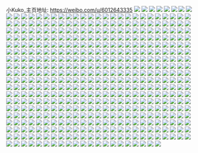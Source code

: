 小Kuko_主页地址: https://weibo.com/u/6012643335 
![](https://wx4.sinaimg.cn/mw2000/006yUrcjly1h9jnh8op06j30wi1yckc8.jpg) 
![](https://wx4.sinaimg.cn/mw2000/006yUrcjly1h9jdbwaokkj33402c0nph.jpg) 
![](https://wx4.sinaimg.cn/mw2000/006yUrcjly1h9jdc3zb4aj31r12byu0x.jpg) 
![](https://wx4.sinaimg.cn/mw2000/006yUrcjly1h9jdc31lhfj31s82dskjl.jpg) 
![](https://wx4.sinaimg.cn/mw2000/006yUrcjly1h9isc1culhj32c0340qv5.jpg) 
![](https://wx4.sinaimg.cn/mw2000/006yUrcjly1h9isc3d6i9j322o340npe.jpg) 
![](https://wx4.sinaimg.cn/mw2000/006yUrcjly1h9isc4q2vsj322o340u0y.jpg) 
![](https://wx4.sinaimg.cn/mw2000/006yUrcjly1h9in2zp0lcj33402c0e82.jpg) 
![](https://wx4.sinaimg.cn/mw2000/006yUrcjly1h9in2xlx4oj32c03407wm.jpg) 
![](https://wx4.sinaimg.cn/mw2000/006yUrcjly1h9in35rfb0j31r12c1kjn.jpg) 
![](https://wx4.sinaimg.cn/mw2000/006yUrcjly1h9in2ryqa4j31sc2ds1ky.jpg) 
![](https://wx4.sinaimg.cn/mw2000/006yUrcjly1h974c7dg8cj32c0340e81.jpg) 
![](https://wx4.sinaimg.cn/mw2000/006yUrcjly1h974c5nmaij30ud1tqn3s.jpg) 
![](https://wx4.sinaimg.cn/mw2000/006yUrcjly1h93jbs7yf6j32c0340x6p.jpg) 
![](https://wx4.sinaimg.cn/mw2000/006yUrcjly1h90a9i67m9j30wi1ycqlx.jpg) 
![](https://wx4.sinaimg.cn/mw2000/006yUrcjly1h90a9gsaqoj30wi1ycqkc.jpg) 
![](https://wx4.sinaimg.cn/mw2000/006yUrcjly1h90a9jf8tgj30wi1ycduv.jpg) 
![](https://wx4.sinaimg.cn/mw2000/006yUrcjly1h90a9kam5vj30wi1ycnb9.jpg) 
![](https://wx4.sinaimg.cn/mw2000/006yUrcjly1h8ysntqvhfj30wi1ycqv5.jpg) 
![](https://wx4.sinaimg.cn/mw2000/006yUrcjly1h8w906jxi4j30e10hugnn.jpg) 
![](https://wx4.sinaimg.cn/mw2000/006yUrcjly1h8l1ff1mhhj32c0340kjn.jpg) 
![](https://wx4.sinaimg.cn/mw2000/006yUrcjly1h8l1fa2yi2j32c0340u10.jpg) 
![](https://wx4.sinaimg.cn/mw2000/006yUrcjly1h8l1fczn12j322v2rtb2c.jpg) 
![](https://wx4.sinaimg.cn/mw2000/006yUrcjly1h8k4cx0apsj30u01mmh1r.jpg) 
![](https://wx4.sinaimg.cn/mw2000/006yUrcjly1h8k4cy8pi4j30u01m7k6v.jpg) 
![](https://wx4.sinaimg.cn/mw2000/006yUrcjly1h8k4cub2q5j30u01mjncu.jpg) 
![](https://wx4.sinaimg.cn/mw2000/006yUrcjly1h8fz1fxk3pj31sc2dse81.jpg) 
![](https://wx4.sinaimg.cn/mw2000/006yUrcjly1h8fz1ovnc6j31sc2dsu0x.jpg) 
![](https://wx4.sinaimg.cn/mw2000/006yUrcjly1h8fd77ir1yj31j02psb1x.jpg) 
![](https://wx4.sinaimg.cn/mw2000/006yUrcjly1h8fd7c0k8pj31j02ps1kx.jpg) 
![](https://wx4.sinaimg.cn/mw2000/006yUrcjly1h8d7qyabbsj30wi1yc1kx.jpg) 
![](https://wx4.sinaimg.cn/mw2000/006yUrcjly1h8d7qz9kzjj30wi1ycqtq.jpg) 
![](https://wx4.sinaimg.cn/mw2000/006yUrcjly1h8d7qx553zj30wi1yc1kx.jpg) 
![](https://wx4.sinaimg.cn/mw2000/006yUrcjly1h8d7r099auj30wi1yc4ie.jpg) 
![](https://wx4.sinaimg.cn/mw2000/006yUrcjly1h82tstm7jij32c03407wh.jpg) 
![](https://wx4.sinaimg.cn/mw2000/006yUrcjly1h82tsm5mz3j32c0340b29.jpg) 
![](https://wx4.sinaimg.cn/mw2000/006yUrcjly1h82tskledij32c03407wh.jpg) 
![](https://wx4.sinaimg.cn/mw2000/006yUrcjly1h82tsncsn5j32c0340b29.jpg) 
![](https://wx4.sinaimg.cn/mw2000/006yUrcjly1h82tsofkryj32c0340b29.jpg) 
![](https://wx4.sinaimg.cn/mw2000/006yUrcjly1h82tspj9bwj32c03407wh.jpg) 
![](https://wx4.sinaimg.cn/mw2000/006yUrcjly1h82tsr8hblj32c0340e81.jpg) 
![](https://wx4.sinaimg.cn/mw2000/006yUrcjly1h82tssovx1j32c0340b29.jpg) 
![](https://wx4.sinaimg.cn/mw2000/006yUrcjly1h82tsietzij32c0340b29.jpg) 
![](https://wx4.sinaimg.cn/mw2000/006yUrcjly1h7vknqhwoyj30u01sxal0.jpg) 
![](https://wx4.sinaimg.cn/mw2000/006yUrcjly1h7vknv0fxcj30u01sx7dl.jpg) 
![](https://wx4.sinaimg.cn/mw2000/006yUrcjly1h7vko1gbm9j30u00fkjuf.jpg) 
![](https://wx4.sinaimg.cn/mw2000/006yUrcjly1h7vko0yae9j30u00cdjth.jpg) 
![](https://wx4.sinaimg.cn/mw2000/006yUrcjly1h7up6vqd3sj30wi1ycnm3.jpg) 
![](https://wx4.sinaimg.cn/mw2000/006yUrcjly1h7ti6jtdoej30u01sxtgp.jpg) 
![](https://wx4.sinaimg.cn/mw2000/006yUrcjly1h7tg487gm8j31yc0wihdt.jpg) 
![](https://wx4.sinaimg.cn/mw2000/006yUrcjly1h7tg4b8mukj31yc0wikjl.jpg) 
![](https://wx4.sinaimg.cn/mw2000/006yUrcjly1h7tg4jmcibj32c03401ky.jpg) 
![](https://wx4.sinaimg.cn/mw2000/006yUrcjly1h7tg4gwrwwj31yc0wihdt.jpg) 
![](https://wx4.sinaimg.cn/mw2000/006yUrcjly1h7t5dzkx9jj30u0140n63.jpg) 
![](https://wx4.sinaimg.cn/mw2000/006yUrcjly1h7t5dyd9ioj33402c01ky.jpg) 
![](https://wx4.sinaimg.cn/mw2000/006yUrcjly1h7t5e98pn8j30u01407eo.jpg) 
![](https://wx4.sinaimg.cn/mw2000/006yUrcjly1h7t5elpg7rj30u0140gvd.jpg) 
![](https://wx4.sinaimg.cn/mw2000/006yUrcjly1h7t5eej7aoj30u0140ajm.jpg) 
![](https://wx4.sinaimg.cn/mw2000/006yUrcjly1h7t5e4nw4wj322m2rihdt.jpg) 
![](https://wx4.sinaimg.cn/mw2000/006yUrcjly1h7or1idhhej31r92ccqv5.jpg) 
![](https://wx4.sinaimg.cn/mw2000/006yUrcjly1h7or1whd01j31rc2chqv5.jpg) 
![](https://wx4.sinaimg.cn/mw2000/006yUrcjly1h7or1xygisj31rs2d1e82.jpg) 
![](https://wx4.sinaimg.cn/mw2000/006yUrcjly1h7or1tmfuej32c03404qq.jpg) 
![](https://wx4.sinaimg.cn/mw2000/006yUrcjly1h7or1rperoj32c0340u0x.jpg) 
![](https://wx4.sinaimg.cn/mw2000/006yUrcjly1h7or1vd36dj31sc2dskjm.jpg) 
![](https://wx4.sinaimg.cn/mw2000/006yUrcjly1h7or1q6ynaj31rv2d5b2a.jpg) 
![](https://wx4.sinaimg.cn/mw2000/006yUrcjly1h7or1m7a8fj32dc35skjn.jpg) 
![](https://wx4.sinaimg.cn/mw2000/006yUrcjly1h7or1ow44oj32dc35s1l0.jpg) 
![](https://wx4.sinaimg.cn/mw2000/006yUrcjly1h7kaisohy1j31i42061cn.jpg) 
![](https://wx4.sinaimg.cn/mw2000/006yUrcjly1h7kaititrtj32801o0e81.jpg) 
![](https://wx4.sinaimg.cn/mw2000/006yUrcjly1h7iyt9sqpej30ty140wpm.jpg) 
![](https://wx4.sinaimg.cn/mw2000/006yUrcjly1h7iyt8qv3jj30tz140dnp.jpg) 
![](https://wx4.sinaimg.cn/mw2000/006yUrcjly1h7iysea0vhj31j02pse81.jpg) 
![](https://wx4.sinaimg.cn/mw2000/006yUrcjly1h7iys55kw3j31kw1kwhdt.jpg) 
![](https://wx4.sinaimg.cn/mw2000/006yUrcjly1h7iyrxr1atj32dc1kwe82.jpg) 
![](https://wx4.sinaimg.cn/mw2000/006yUrcjly1h7iys1nzurj32dc1kxb2a.jpg) 
![](https://wx4.sinaimg.cn/mw2000/006yUrcjly1h7iys2u35wj31ml1327wh.jpg) 
![](https://wx4.sinaimg.cn/mw2000/006yUrcjly1h7iyrruie2j32dc1kwb2a.jpg) 
![](https://wx4.sinaimg.cn/mw2000/006yUrcjly1h7ignm033rj30vg15uq8y.jpg) 
![](https://wx4.sinaimg.cn/mw2000/006yUrcjly1h7ignmh406j30w211jwl8.jpg) 
![](https://wx4.sinaimg.cn/mw2000/006yUrcjly1h7gt9cxmxpj31yc0wityb.jpg) 
![](https://wx4.sinaimg.cn/mw2000/006yUrcjly1h7gt9ff32aj31yc0wi1k7.jpg) 
![](https://wx4.sinaimg.cn/mw2000/006yUrcjly1h7fg1hc7cgj30u00a1q5d.jpg) 
![](https://wx4.sinaimg.cn/mw2000/006yUrcjly1h7c28mo6ksj30zk1bedjh.jpg) 
![](https://wx4.sinaimg.cn/mw2000/006yUrcjly1h79psc3hahj32c033z49k.jpg) 
![](https://wx4.sinaimg.cn/mw2000/006yUrcjly1h79psj5y26j32c033zti5.jpg) 
![](https://wx4.sinaimg.cn/mw2000/006yUrcjly1h79psqb5mnj32c033zjzw.jpg) 
![](https://wx4.sinaimg.cn/mw2000/006yUrcjly1h7716ny98tj30ty1400uz.jpg) 
![](https://wx4.sinaimg.cn/mw2000/006yUrcjly1h7674lcvagj32c12x21l0.jpg) 
![](https://wx4.sinaimg.cn/mw2000/006yUrcjly1h767454fv1j32c12x0x6r.jpg) 
![](https://wx4.sinaimg.cn/mw2000/006yUrcjly1h7673ze1jvj32bo2wlwyu.jpg) 
![](https://wx4.sinaimg.cn/mw2000/006yUrcjly1h7674daeerj32b62wrkjn.jpg) 
![](https://wx4.sinaimg.cn/mw2000/006yUrcjly1h767421ypij32c12x0u0z.jpg) 
![](https://wx4.sinaimg.cn/mw2000/006yUrcjly1h7674aru54j32ba2w4hdv.jpg) 
![](https://wx4.sinaimg.cn/mw2000/006yUrcjly1h767483v9xj32c12x14qs.jpg) 
![](https://wx4.sinaimg.cn/mw2000/006yUrcjly1h7674fzeb9j32c12x24qs.jpg) 
![](https://wx4.sinaimg.cn/mw2000/006yUrcjly1h7674igei2j32bb2w51a7.jpg) 
![](https://wx4.sinaimg.cn/mw2000/006yUrcjly1h75wkozf2lj31kw2dbdso.jpg) 
![](https://wx4.sinaimg.cn/mw2000/006yUrcjly1h75wkz02vwj31kw2db14q.jpg) 
![](https://wx4.sinaimg.cn/mw2000/006yUrcjly1h75wl4moidj31kw2dbn9l.jpg) 
![](https://wx4.sinaimg.cn/mw2000/006yUrcjly1h75wkiq9fpj31kw2dbk3w.jpg) 
![](https://wx4.sinaimg.cn/mw2000/006yUrcjly1h75wla3ergj31kw2db7g5.jpg) 
![](https://wx4.sinaimg.cn/mw2000/006yUrcjly1h75wlj7v65j31kv2dcwpu.jpg) 
![](https://wx4.sinaimg.cn/mw2000/006yUrcjly1h7519o1xm6j30wi1ychdt.jpg) 
![](https://wx4.sinaimg.cn/mw2000/006yUrcjly1h74yuyznczj3200300agv.jpg) 
![](https://wx4.sinaimg.cn/mw2000/006yUrcjly1h74yv0tlamj31x32vnqv6.jpg) 
![](https://wx4.sinaimg.cn/mw2000/006yUrcjly1h72x09xfhoj31kx2ddke1.jpg) 
![](https://wx4.sinaimg.cn/mw2000/006yUrcjly1h72x0bxfx4j31fv25tu0x.jpg) 
![](https://wx4.sinaimg.cn/mw2000/006yUrcjly1h72x0dbh72j30qn13z10n.jpg) 
![](https://wx4.sinaimg.cn/mw2000/006yUrcjly1h72wz41jdfj30wh0s6agw.jpg) 
![](https://wx4.sinaimg.cn/mw2000/006yUrcjly1h6vybgzr3vj30wi1yc7wh.jpg) 
![](https://wx4.sinaimg.cn/mw2000/006yUrcjly1h6uolrfiv6j31sc1sc4qq.jpg) 
![](https://wx4.sinaimg.cn/mw2000/006yUrcjly1h6uoldha7mj31sc1sc1ky.jpg) 
![](https://wx4.sinaimg.cn/mw2000/006yUrcjly1h6uol7k2ebj31sc1sch2w.jpg) 
![](https://wx4.sinaimg.cn/mw2000/006yUrcjly1h6thnix6gbj32c0340tdq.jpg) 
![](https://wx4.sinaimg.cn/mw2000/006yUrcjly1h6thnd1azej32c034079g.jpg) 
![](https://wx4.sinaimg.cn/mw2000/006yUrcjly1h6rtbc19lkj30wi1yckjl.jpg) 
![](https://wx4.sinaimg.cn/mw2000/006yUrcjly1h6r8wzl057j32c0340e83.jpg) 
![](https://wx4.sinaimg.cn/mw2000/006yUrcjly1h6qt092tmyj30wi1ycu0x.jpg) 
![](https://wx4.sinaimg.cn/mw2000/006yUrcjly1h6qt06z6sfj31yc0wie81.jpg) 
![](https://wx4.sinaimg.cn/mw2000/006yUrcjly1h6q4x64orgj32c03404kz.jpg) 
![](https://wx4.sinaimg.cn/mw2000/006yUrcjly1h6q4x7glmhj32c0340npe.jpg) 
![](https://wx4.sinaimg.cn/mw2000/006yUrcjly1h6p1s6p3ibj31sc2dskjm.jpg) 
![](https://wx4.sinaimg.cn/mw2000/006yUrcjly1h6p1rqj7rqj32c0340e83.jpg) 
![](https://wx4.sinaimg.cn/mw2000/006yUrcjly1h6p1rrxrqaj33402c0qjz.jpg) 
![](https://wx4.sinaimg.cn/mw2000/006yUrcjly1h6p1rnvdczj32c03404am.jpg) 
![](https://wx4.sinaimg.cn/mw2000/006yUrcjly1h6p1rtxhosj30u01400w7.jpg) 
![](https://wx4.sinaimg.cn/mw2000/006yUrcjly1h6p1run3olj30u0140duv.jpg) 
![](https://wx4.sinaimg.cn/mw2000/006yUrcjly1h6p1rv0ry8j30k00zkdji.jpg) 
![](https://wx4.sinaimg.cn/mw2000/006yUrcjly1h6p1rwp6vbj32c0340gxk.jpg) 
![](https://wx4.sinaimg.cn/mw2000/006yUrcjly1h6p1ry6qfvj32c03407kk.jpg) 
![](https://wx4.sinaimg.cn/mw2000/006yUrcjly1h6p1rzrtpgj32c0340qv6.jpg) 
![](https://wx4.sinaimg.cn/mw2000/006yUrcjly1h6p1s12rg5j32c0340h2g.jpg) 
![](https://wx4.sinaimg.cn/mw2000/006yUrcjly1h6p1s2nx3ej33402c01kx.jpg) 
![](https://wx4.sinaimg.cn/mw2000/006yUrcjly1h6p1s57q53j32c0340kjm.jpg) 
![](https://wx4.sinaimg.cn/mw2000/006yUrcjly1h6p1s3uhjbj32c0340qv5.jpg) 
![](https://wx4.sinaimg.cn/mw2000/006yUrcjly1h6ok80i1epj31yc0wi7wh.jpg) 
![](https://wx4.sinaimg.cn/mw2000/006yUrcjly1h6ok82h1xzj31yc0wi7wh.jpg) 
![](https://wx4.sinaimg.cn/mw2000/006yUrcjly1h6ok84bykej31yc0wi7wh.jpg) 
![](https://wx4.sinaimg.cn/mw2000/006yUrcjly1h6ok7yimdaj31yc0wi7wh.jpg) 
![](https://wx4.sinaimg.cn/mw2000/006yUrcjly1h6ok87n8mwj31yc0wi7wh.jpg) 
![](https://wx4.sinaimg.cn/mw2000/006yUrcjly1h6ok89hyqbj31yc0wi4qp.jpg) 
![](https://wx4.sinaimg.cn/mw2000/006yUrcjly1h6ok8blbzxj31yc0wi4qp.jpg) 
![](https://wx4.sinaimg.cn/mw2000/006yUrcjly1h6ok8ds7f1j31yc0wi7wh.jpg) 
![](https://wx4.sinaimg.cn/mw2000/006yUrcjly1h6ok8e8btuj31jk2237wh.jpg) 
![](https://wx4.sinaimg.cn/mw2000/006yUrcjly1h6m1pb4nkej31yc0wihdt.jpg) 
![](https://wx4.sinaimg.cn/mw2000/006yUrcjly1h6l4qqnbnjj30u014048g.jpg) 
![](https://wx4.sinaimg.cn/mw2000/006yUrcjly1h6il9uzxclj32c0340kjo.jpg) 
![](https://wx4.sinaimg.cn/mw2000/006yUrcjly1h6il9xrys4j32c0340npf.jpg) 
![](https://wx4.sinaimg.cn/mw2000/006yUrcjly1h6ila0sqytj32c03407wk.jpg) 
![](https://wx4.sinaimg.cn/mw2000/006yUrcjly1h6il9i9ml1j32c033y771.jpg) 
![](https://wx4.sinaimg.cn/mw2000/006yUrcjly1h6il9lgsv8j32b532s4qp.jpg) 
![](https://wx4.sinaimg.cn/mw2000/006yUrcjly1h6il9ropr7j32c033ykjl.jpg) 
![](https://wx4.sinaimg.cn/mw2000/006yUrcjly1h6il9ownbrj32dc35sb2a.jpg) 
![](https://wx4.sinaimg.cn/mw2000/006yUrcjly1h6il9grthrj326j2wpdl9.jpg) 
![](https://wx4.sinaimg.cn/mw2000/006yUrcjly1h6il9q4dmej31sc2dsju0.jpg) 
![](https://wx4.sinaimg.cn/mw2000/006yUrcjly1h6hr3ti8jcj30u01sxdsu.jpg) 
![](https://wx4.sinaimg.cn/mw2000/006yUrcjly1h6gpdqwh5wj32c033xqv6.jpg) 
![](https://wx4.sinaimg.cn/mw2000/006yUrcjly1h6gpdh9o09j32c0340npg.jpg) 
![](https://wx4.sinaimg.cn/mw2000/006yUrcjly1h6gpea3tb3j31sc2dswsi.jpg) 
![](https://wx4.sinaimg.cn/mw2000/006yUrcjly1h6gpdy4kdij32933027wj.jpg) 
![](https://wx4.sinaimg.cn/mw2000/006yUrcjly1h6gpe4oxqtj32c0340wmk.jpg) 
![](https://wx4.sinaimg.cn/mw2000/006yUrcjly1h6gpe6s0msj32c0340tl6.jpg) 
![](https://wx4.sinaimg.cn/mw2000/006yUrcjly1h6gpe2oy2aj31sc2dshdu.jpg) 
![](https://wx4.sinaimg.cn/mw2000/006yUrcjly1h6gpe8jhcuj32c034016v.jpg) 
![](https://wx4.sinaimg.cn/mw2000/006yUrcjly1h6gpe07xvij31sc2dshdu.jpg) 
![](https://wx4.sinaimg.cn/mw2000/006yUrcjly1h6e68kdmk3j31yc0wi1ky.jpg) 
![](https://wx4.sinaimg.cn/mw2000/006yUrcjly1h68jdsgw2zj30wi1ycdz6.jpg) 
![](https://wx4.sinaimg.cn/mw2000/006yUrcjly1h68jdszvilj30wi1ycdzi.jpg) 
![](https://wx4.sinaimg.cn/mw2000/006yUrcjly1h60mpcrruej30u01qdwi3.jpg) 
![](https://wx4.sinaimg.cn/mw2000/006yUrcjly1h60mpc7r3kj30wi1yc7wh.jpg) 
![](https://wx4.sinaimg.cn/mw2000/006yUrcjly1h605411qiyj30wi1ycu0x.jpg) 
![](https://wx4.sinaimg.cn/mw2000/006yUrcjly1h5w44wk0smj31hc0u0gz7.jpg) 
![](https://wx4.sinaimg.cn/mw2000/006yUrcjly1h5uhdet2e0j30u00kttfa.jpg) 
![](https://wx4.sinaimg.cn/mw2000/006yUrcjly1h5rjlga2ifj32c0340kjl.jpg) 
![](https://wx4.sinaimg.cn/mw2000/006yUrcjly1h5quzuiexwj30wi1ycqu7.jpg) 
![](https://wx4.sinaimg.cn/mw2000/006yUrcjly1h5q207giutj30wi1ycb29.jpg) 
![](https://wx4.sinaimg.cn/mw2000/006yUrcjly1h5o344e8swj31be0zkq9d.jpg) 
![](https://wx4.sinaimg.cn/mw2000/006yUrcjly1h5o3441v8nj30wi1ycahl.jpg) 
![](https://wx4.sinaimg.cn/mw2000/006yUrcjly1h5o344qy2cj30th0sk47a.jpg) 
![](https://wx4.sinaimg.cn/mw2000/006yUrcjly1h5mrd6dkrfj30wi1yc7qt.jpg) 
![](https://wx4.sinaimg.cn/mw2000/006yUrcjly1h5ma2ntd4rj30u009nq4a.jpg) 
![](https://wx4.sinaimg.cn/mw2000/006yUrcjly1h5ma2ogvhyj30wi1yc7jw.jpg) 
![](https://wx4.sinaimg.cn/mw2000/006yUrcjly1h5ma2uwowyj31sc2dsx6p.jpg) 
![](https://wx4.sinaimg.cn/mw2000/006yUrcjly1h5ma2vk16cj31sc2dsqv5.jpg) 
![](https://wx4.sinaimg.cn/mw2000/006yUrcjly1h5ma2wszf6j32c0340hdu.jpg) 
![](https://wx4.sinaimg.cn/mw2000/006yUrcjly1h5ma2yuof2j32c0340b2d.jpg) 
![](https://wx4.sinaimg.cn/mw2000/006yUrcjly1h5lpgylbwaj30wi1yce81.jpg) 
![](https://wx4.sinaimg.cn/mw2000/006yUrcjly1h5l7psh1bvj30ps1hbdws.jpg) 
![](https://wx4.sinaimg.cn/mw2000/006yUrcjly1h5kj9so0qoj30js0jsjsl.jpg) 
![](https://wx4.sinaimg.cn/mw2000/006yUrcjly1h5kj9sfb02j30jz0jzgow.jpg) 
![](https://wx4.sinaimg.cn/mw2000/006yUrcjly1h5hv2mt2o8j30wi1yckjl.jpg) 
![](https://wx4.sinaimg.cn/mw2000/006yUrcjly1h5e4t3588zj31al0v24hv.jpg) 
![](https://wx4.sinaimg.cn/mw2000/006yUrcjly1h5do5vu6tkj30wi1yce49.jpg) 
![](https://wx4.sinaimg.cn/mw2000/006yUrcjly1h5do5wsbacj30wi1yctm3.jpg) 
![](https://wx4.sinaimg.cn/mw2000/006yUrcjly1h5cjp83g4xj32c033ze82.jpg) 
![](https://wx4.sinaimg.cn/mw2000/006yUrcjly1h5cjp66e3mj32c033x7wj.jpg) 
![](https://wx4.sinaimg.cn/mw2000/006yUrcjly1h5cjp9xgavj31sc2ds4qq.jpg) 
![](https://wx4.sinaimg.cn/mw2000/006yUrcjly1h5cjpbgw6aj31ri2cokjl.jpg) 
![](https://wx4.sinaimg.cn/mw2000/006yUrcjly1h5b7g80t8bj30pi17ddpp.jpg) 
![](https://wx4.sinaimg.cn/mw2000/006yUrcjly1h58u14k71jj32c0340e82.jpg) 
![](https://wx4.sinaimg.cn/mw2000/006yUrcjly1h57e3drsxlj30wi1yc4qp.jpg) 
![](https://wx4.sinaimg.cn/mw2000/006yUrcjly1h57e3cnjx9j30wi1yc1kx.jpg) 
![](https://wx4.sinaimg.cn/mw2000/006yUrcjly1h56hhlfodxj30u00a40ug.jpg) 
![](https://wx4.sinaimg.cn/mw2000/006yUrcjly1h541gnuju1j30wi1yce81.jpg) 
![](https://wx4.sinaimg.cn/mw2000/006yUrcjly1h52wrg29joj30u00q1afr.jpg) 
![](https://wx4.sinaimg.cn/mw2000/006yUrcjly1h52lawiftcj30wi1ycqv5.jpg) 
![](https://wx4.sinaimg.cn/mw2000/006yUrcjly1h52laxaao4j33342bcnpd.jpg) 
![](https://wx4.sinaimg.cn/mw2000/006yUrcjly1h51rga5kqfj30wi1ycn9h.jpg) 
![](https://wx4.sinaimg.cn/mw2000/006yUrcjly1h51rgazrevj30wi1ycgyn.jpg) 
![](https://wx4.sinaimg.cn/mw2000/006yUrcjly1h4zohew5rpj30pw1k0gou.jpg) 
![](https://wx4.sinaimg.cn/mw2000/006yUrcjly1h4zmr9oc2pj30u00zk126.jpg) 
![](https://wx4.sinaimg.cn/mw2000/006yUrcjly1h4zmrotbi2j30tp1a67km.jpg) 
![](https://wx4.sinaimg.cn/mw2000/006yUrcjly1h4zmrqwejlj30u01i1asw.jpg) 
![](https://wx4.sinaimg.cn/mw2000/006yUrcjly1h4zmhbg8ijj30wi1yce81.jpg) 
![](https://wx4.sinaimg.cn/mw2000/006yUrcjly1h4xgv0u3pbj329a30dnpd.jpg) 
![](https://wx4.sinaimg.cn/mw2000/006yUrcjly1h4xgv4fglnj32bh33ae83.jpg) 
![](https://wx4.sinaimg.cn/mw2000/006yUrcjly1h4xguxgzeqj31zw2nt1kz.jpg) 
![](https://wx4.sinaimg.cn/mw2000/006yUrcjly1h4xgvaieuvj323g2sm7wi.jpg) 
![](https://wx4.sinaimg.cn/mw2000/006yUrcjly1h4xgvf0o8fj31yf2lxe82.jpg) 
![](https://wx4.sinaimg.cn/mw2000/006yUrcjly1h4xgvctjmqj31yd2ls4qq.jpg) 
![](https://wx4.sinaimg.cn/mw2000/006yUrcjly1h4w9t7m1e4j32ds1sgx53.jpg) 
![](https://wx4.sinaimg.cn/mw2000/006yUrcjly1h4vr47n53uj30wi1yc7wi.jpg) 
![](https://wx4.sinaimg.cn/mw2000/006yUrcjly1h4ttqnz30vj32c0340b2a.jpg) 
![](https://wx4.sinaimg.cn/mw2000/006yUrcjly1h4tr46tf98j30tz1sx7dh.jpg) 
![](https://wx4.sinaimg.cn/mw2000/006yUrcjly1h4q1uu4jm9j30u00zpgqz.jpg) 
![](https://wx4.sinaimg.cn/mw2000/006yUrcjly1h4o6a13w8tj30sg47ohdu.jpg) 
![](https://wx4.sinaimg.cn/mw2000/006yUrcjly1h4o6a2cvnpj30sg23t4qp.jpg) 
![](https://wx4.sinaimg.cn/mw2000/006yUrcjly1h4o6a3q7ihj30sg2dcb2a.jpg) 
![](https://wx4.sinaimg.cn/mw2000/006yUrcjly1h4o6a63f42j30sg3aie81.jpg) 
![](https://wx4.sinaimg.cn/mw2000/006yUrcjly1h4npyv2gltj30sg24bb29.jpg) 
![](https://wx4.sinaimg.cn/mw2000/006yUrcjly1h4npz4y14pj30sg35sb2b.jpg) 
![](https://wx4.sinaimg.cn/mw2000/006yUrcjly1h4npz0u7srj30sg23uqv5.jpg) 
![](https://wx4.sinaimg.cn/mw2000/006yUrcjly1h4npz9es6wj30sg47p7wk.jpg) 
![](https://wx4.sinaimg.cn/mw2000/006yUrcjly1h4npz2l8ofj30sg35r1ky.jpg) 
![](https://wx4.sinaimg.cn/mw2000/006yUrcjly1h4npzarn7fj30sg23u4qp.jpg) 
![](https://wx4.sinaimg.cn/mw2000/006yUrcjly1h4npzc4jvjj30sg16n4qp.jpg) 
![](https://wx4.sinaimg.cn/mw2000/006yUrcjly1h4npzf166nj32ar32c7wj.jpg) 
![](https://wx4.sinaimg.cn/mw2000/006yUrcjly1h4npz6llu9j30sg2dcnpd.jpg) 
![](https://wx4.sinaimg.cn/mw2000/006yUrcjly1h4npzj8l4bj32c033zx6r.jpg) 
![](https://wx4.sinaimg.cn/mw2000/006yUrcjly1h4npyx7zrdj30sg23unpd.jpg) 
![](https://wx4.sinaimg.cn/mw2000/006yUrcjly1h4npyz5bcdj30rb35sx6p.jpg) 
![](https://wx4.sinaimg.cn/mw2000/006yUrcjly1h4nfjjrp9uj30wi1yce81.jpg) 
![](https://wx4.sinaimg.cn/mw2000/006yUrcjly1h4nfjffy7rj30wi1ychdt.jpg) 
![](https://wx4.sinaimg.cn/mw2000/006yUrcjly1h4nfjqb8xej30wi1ycnpd.jpg) 
![](https://wx4.sinaimg.cn/mw2000/006yUrcjly1h4mzchkt1qj30wi1ychdt.jpg) 
![](https://wx4.sinaimg.cn/mw2000/006yUrcjly1h4lm5lhlb2j31sc2ds7wj.jpg) 
![](https://wx4.sinaimg.cn/mw2000/006yUrcjly1h4lm5ff9npj31sc2dsu0y.jpg) 
![](https://wx4.sinaimg.cn/mw2000/006yUrcjly1h4lm5u3e2yj31sc2dsb2a.jpg) 
![](https://wx4.sinaimg.cn/mw2000/006yUrcjly1h4lm510w7jj32c0340hdv.jpg) 
![](https://wx4.sinaimg.cn/mw2000/006yUrcjly1h4lm57u5ecj32c0340npg.jpg) 
![](https://wx4.sinaimg.cn/mw2000/006yUrcjly1h4lm4v21o5j32au32hb2b.jpg) 
![](https://wx4.sinaimg.cn/mw2000/006yUrcjly1h4lm4ozltcj32dc35s7wl.jpg) 
![](https://wx4.sinaimg.cn/mw2000/006yUrcjly1h4l29l38i8j32c0340u0y.jpg) 
![](https://wx4.sinaimg.cn/mw2000/006yUrcjly1h4fn57vsggj30wi1yc7wh.jpg) 
![](https://wx4.sinaimg.cn/mw2000/006yUrcjly1h45q93zb6nj30u01lc7ez.jpg) 
![](https://wx4.sinaimg.cn/mw2000/006yUrcjly1h45jbgvkqvj31kw2dcb29.jpg) 
![](https://wx4.sinaimg.cn/mw2000/006yUrcjly1h42rz7f0n9j31yc0wi7bz.jpg) 
![](https://wx4.sinaimg.cn/mw2000/006yUrcjly1h3zuek35ikj30wi1yc1kx.jpg) 
![](https://wx4.sinaimg.cn/mw2000/006yUrcjly1h3zha6n0bwj30wi1ycdy1.jpg) 
![](https://wx4.sinaimg.cn/mw2000/006yUrcjly1h3sij7ls1aj31yc0wie81.jpg) 
![](https://wx4.sinaimg.cn/mw2000/006yUrcjly1h3sija7cxhj31yc0wie81.jpg) 
![](https://wx4.sinaimg.cn/mw2000/006yUrcjly1h3sejw6etej32c03404qq.jpg) 
![](https://wx4.sinaimg.cn/mw2000/006yUrcjly1h3sejq8b17j32c033y4qq.jpg) 
![](https://wx4.sinaimg.cn/mw2000/006yUrcjly1h3sejnr954j32aj3227wj.jpg) 
![](https://wx4.sinaimg.cn/mw2000/006yUrcjly1h3sejkqv06j32be331hdv.jpg) 
![](https://wx4.sinaimg.cn/mw2000/006yUrcjly1h3sejg1xk7j32c033z1kz.jpg) 
![](https://wx4.sinaimg.cn/mw2000/006yUrcjly1h3seji8nhsj329t312x6p.jpg) 
![](https://wx4.sinaimg.cn/mw2000/006yUrcjly1h3semqd31bj32c033xqv6.jpg) 
![](https://wx4.sinaimg.cn/mw2000/006yUrcjly1h3sek96z4ej32c0340kjn.jpg) 
![](https://wx4.sinaimg.cn/mw2000/006yUrcjly1h3sekc3cm7j32c0340qv7.jpg) 
![](https://wx4.sinaimg.cn/mw2000/006yUrcjly1h3seosy4iuj32b132pnpf.jpg) 
![](https://wx4.sinaimg.cn/mw2000/006yUrcjly1h3qb8mmvssj31jk1jkh83.jpg) 
![](https://wx4.sinaimg.cn/mw2000/006yUrcjly1h3qb8n5w9sj31jk1jkwwv.jpg) 
![](https://wx4.sinaimg.cn/mw2000/006yUrcjly1h3qb8m6e0gj30fs0fsjt0.jpg) 
![](https://wx4.sinaimg.cn/mw2000/006yUrcjly1h3oebz8j4dj31yc0wi7ub.jpg) 
![](https://wx4.sinaimg.cn/mw2000/006yUrcjly1h3oec31qhxj31yc0wix5s.jpg) 
![](https://wx4.sinaimg.cn/mw2000/006yUrcjly1h3oebwbkeyj31yc0wi4kk.jpg) 
![](https://wx4.sinaimg.cn/mw2000/006yUrcjly1h3oec7e46ej31yc0wiqqs.jpg) 
![](https://wx4.sinaimg.cn/mw2000/006yUrcjly1h3oece9t55j31yc0winmb.jpg) 
![](https://wx4.sinaimg.cn/mw2000/006yUrcjly1h3lxswnrp0j30u01sxn8z.jpg) 
![](https://wx4.sinaimg.cn/mw2000/006yUrcjly1h3imy199fdj30wi1ycnpd.jpg) 
![](https://wx4.sinaimg.cn/mw2000/006yUrcjly1h3g1yzhsf0j30wi1ych5y.jpg) 
![](https://wx4.sinaimg.cn/mw2000/006yUrcjly1h3g1z0t24mj30wi1yc4jj.jpg) 
![](https://wx4.sinaimg.cn/mw2000/006yUrcjly1h3g1yxbqpcj30wi1yc1kx.jpg) 
![](https://wx4.sinaimg.cn/mw2000/006yUrcjly1h3dihnup6fj30wi1yc7tn.jpg) 
![](https://wx4.sinaimg.cn/mw2000/006yUrcjly1h3cgkgsksoj30u01sxwmo.jpg) 
![](https://wx4.sinaimg.cn/mw2000/006yUrcjly1h39dinczd9j33402c0kjl.jpg) 
![](https://wx4.sinaimg.cn/mw2000/006yUrcjly1h39cvto17rj30wi1yc1kx.jpg) 
![](https://wx4.sinaimg.cn/mw2000/006yUrcjly1h39cvq8jgxj30dw0dwwfn.jpg) 
![](https://wx4.sinaimg.cn/mw2000/006yUrcjly1h35ahf3i9lj30qp0zk46i.jpg) 
![](https://wx4.sinaimg.cn/mw2000/006yUrcjly1h34smlb61hj32c033yu0y.jpg) 
![](https://wx4.sinaimg.cn/mw2000/006yUrcjly1h34sngqov7j32b732w7wj.jpg) 
![](https://wx4.sinaimg.cn/mw2000/006yUrcjly1h33kr3audxj30wi1ycjyk.jpg) 
![](https://wx4.sinaimg.cn/mw2000/006yUrcjly1h32gxic9mmj30wi1ychdt.jpg) 
![](https://wx4.sinaimg.cn/mw2000/006yUrcjly1h32gxtjggrj30wi1ychdt.jpg) 
![](https://wx4.sinaimg.cn/mw2000/006yUrcjly1h316x17thjj32c033z1d4.jpg) 
![](https://wx4.sinaimg.cn/mw2000/006yUrcjly1h316x2n41sj32c033yhdt.jpg) 
![](https://wx4.sinaimg.cn/mw2000/006yUrcjly1h316x0iut0j32c033ykjl.jpg) 
![](https://wx4.sinaimg.cn/mw2000/006yUrcjly1h2xgkkxohnj31sc2dskjl.jpg) 
![](https://wx4.sinaimg.cn/mw2000/006yUrcjly1h2t60ifizaj30sg35sx6p.jpg) 
![](https://wx4.sinaimg.cn/mw2000/006yUrcjly1h2t5wij15bj30mi0u0woo.jpg) 
![](https://wx4.sinaimg.cn/mw2000/006yUrcjly1h2t60g9ktbj30mi0u015e.jpg) 
![](https://wx4.sinaimg.cn/mw2000/006yUrcjly1h2t5voisxvj30sg47pe82.jpg) 
![](https://wx4.sinaimg.cn/mw2000/006yUrcjly1h2t5wcyl2oj30sg2txu0x.jpg) 
![](https://wx4.sinaimg.cn/mw2000/006yUrcjly1h2t60kjtttj30sg23uqv5.jpg) 
![](https://wx4.sinaimg.cn/mw2000/006yUrcjly1h2t5vu1k0bj30sg47pnpe.jpg) 
![](https://wx4.sinaimg.cn/mw2000/006yUrcjly1h2t60skiwnj30mi0u0thb.jpg) 
![](https://wx4.sinaimg.cn/mw2000/006yUrcjly1h2t624j7y0j30mi0u0dpr.jpg) 
![](https://wx4.sinaimg.cn/mw2000/006yUrcjly1h2s0pd0ciwj30u0140dsi.jpg) 
![](https://wx4.sinaimg.cn/mw2000/006yUrcjly1h2q36jebmlj30dw0dwq3p.jpg) 
![](https://wx4.sinaimg.cn/mw2000/006yUrcjly1h2mm9e832ij32dc35se83.jpg) 
![](https://wx4.sinaimg.cn/mw2000/006yUrcjly1h2mm9c5a06j31o02807wh.jpg) 
![](https://wx4.sinaimg.cn/mw2000/006yUrcjly1h2jvazfqgfj30wi1ycwud.jpg) 
![](https://wx4.sinaimg.cn/mw2000/006yUrcjly1h2j7bgdfn7j30u01sxn5j.jpg) 
![](https://wx4.sinaimg.cn/mw2000/006yUrcjly1h2j7bf1p0lj30u01sxn6g.jpg) 
![](https://wx4.sinaimg.cn/mw2000/006yUrcjly1h2ipmwtb4pj30u01sxkcq.jpg) 
![](https://wx4.sinaimg.cn/mw2000/006yUrcjly1h2ipmlqvyjj30wi1ychdt.jpg) 
![](https://wx4.sinaimg.cn/mw2000/006yUrcjly1h2ipmgvvlcj30wi1ycwid.jpg) 
![](https://wx4.sinaimg.cn/mw2000/006yUrcjly1h2ipn09t70j30wi1ychdt.jpg) 
![](https://wx4.sinaimg.cn/mw2000/006yUrcjly1h2ipn5emzzj30wi1ycx6p.jpg) 
![](https://wx4.sinaimg.cn/mw2000/006yUrcjly1h2ipni05drj30u01sxk1i.jpg) 
![](https://wx4.sinaimg.cn/mw2000/006yUrcjly1h2hktl4l0fj30wi1ycb29.jpg) 
![](https://wx4.sinaimg.cn/mw2000/006yUrcjly1h2gfl5tvuxj30wi1yce3o.jpg) 
![](https://wx4.sinaimg.cn/mw2000/006yUrcjly1h2f0n87vmyj30wi1yc1ky.jpg) 
![](https://wx4.sinaimg.cn/mw2000/006yUrcjly1h2f0nadp35j30wi1yc4qq.jpg) 
![](https://wx4.sinaimg.cn/mw2000/006yUrcjly1h2f0n6ew4uj30wi1yc1ky.jpg) 
![](https://wx4.sinaimg.cn/mw2000/006yUrcjly1h2f0ncbz5ij30wi1yc1ky.jpg) 
![](https://wx4.sinaimg.cn/mw2000/006yUrcjly1h2f0ne7x59j30wi1ycx6p.jpg) 
![](https://wx4.sinaimg.cn/mw2000/006yUrcjly1h2f0nf19f4j30o01hc13i.jpg) 
![](https://wx4.sinaimg.cn/mw2000/006yUrcjly1h2e56wjimkj30wi1yc1kx.jpg) 
![](https://wx4.sinaimg.cn/mw2000/006yUrcjly1h2dpj0x2llj30aa0b20sw.jpg) 
![](https://wx4.sinaimg.cn/mw2000/006yUrcjly1h2co2cc9flj31sc2dsnpd.jpg) 
![](https://wx4.sinaimg.cn/mw2000/006yUrcjly1h2c83am77aj30wi1ycay3.jpg) 
![](https://wx4.sinaimg.cn/mw2000/006yUrcjly1h2c83cwgv4j30wi1yc4op.jpg) 
![](https://wx4.sinaimg.cn/mw2000/006yUrcjly1h2c83dkfxuj30wi1nidnm.jpg) 
![](https://wx4.sinaimg.cn/mw2000/006yUrcjly1h2c83e65vij30wi1niwll.jpg) 
![](https://wx4.sinaimg.cn/mw2000/006yUrcjly1h2a619a95bj32c0340hdu.jpg) 
![](https://wx4.sinaimg.cn/mw2000/006yUrcjly1h29cigtc1lj30wi1ycgzk.jpg) 
![](https://wx4.sinaimg.cn/mw2000/006yUrcjly1h285oj2y3sj31o0280hdt.jpg) 
![](https://wx4.sinaimg.cn/mw2000/006yUrcjly1h285om0vc0j31o02807wh.jpg) 
![](https://wx4.sinaimg.cn/mw2000/006yUrcjly1h285omqltqj31o02807wh.jpg) 
![](https://wx4.sinaimg.cn/mw2000/006yUrcjly1h285onsfhoj31o0280e81.jpg) 
![](https://wx4.sinaimg.cn/mw2000/006yUrcjly1h285oos50oj31o0280hdt.jpg) 
![](https://wx4.sinaimg.cn/mw2000/006yUrcjly1h284e7w92fj30wi1ycqv5.jpg) 
![](https://wx4.sinaimg.cn/mw2000/006yUrcjly1h284e4l23lj30wi1ycqv5.jpg) 
![](https://wx4.sinaimg.cn/mw2000/006yUrcjly1h27wgumwqfj30tw13wdvo.jpg) 
![](https://wx4.sinaimg.cn/mw2000/006yUrcjly1h27whcjt1zj30wi1nigrt.jpg) 
![](https://wx4.sinaimg.cn/mw2000/006yUrcjly1h27whe2ukyj31sc2ds000.jpg) 
![](https://wx4.sinaimg.cn/mw2000/006yUrcjly1h27wh2l6bij30wi1ycu0x.jpg) 
![](https://wx4.sinaimg.cn/mw2000/006yUrcjly1h27wh51pqvj30mi0u0jyf.jpg) 
![](https://wx4.sinaimg.cn/mw2000/006yUrcjly1h27wh9af7zj30tw13wtnd.jpg) 
![](https://wx4.sinaimg.cn/mw2000/006yUrcjly1h26t0opuxjj323c35s7wi.jpg) 
![](https://wx4.sinaimg.cn/mw2000/006yUrcjly1h23qbbwtvuj32c0340qv5.jpg) 
![](https://wx4.sinaimg.cn/mw2000/006yUrcjly1h20wwag869j30wi1ycx2j.jpg) 
![](https://wx4.sinaimg.cn/mw2000/006yUrcjly1h20ww9gjtgj30u0140wow.jpg) 
![](https://wx4.sinaimg.cn/mw2000/006yUrcjly1h20wwbfoajj30u0140k1q.jpg) 
![](https://wx4.sinaimg.cn/mw2000/006yUrcjly1h2085u3d0xj30wi1ycb29.jpg) 
![](https://wx4.sinaimg.cn/mw2000/006yUrcjly1h208604bonj30wi1ycb29.jpg) 
![](https://wx4.sinaimg.cn/mw2000/006yUrcjly1h2085pscbqj30wi1ycb29.jpg) 
![](https://wx4.sinaimg.cn/mw2000/006yUrcjly1h2080qj5gsj30wi1ycb29.jpg) 
![](https://wx4.sinaimg.cn/mw2000/006yUrcjly1h1v7dnnpibj30wi1ycnpd.jpg) 
![](https://wx4.sinaimg.cn/mw2000/006yUrcjly1h1udq5p74dj30wi1ycnpd.jpg) 
![](https://wx4.sinaimg.cn/mw2000/006yUrcjly1h1udq8a3htj30wi1ycu0x.jpg) 
![](https://wx4.sinaimg.cn/mw2000/006yUrcjly1h1udqf4vckj30wi1ychdt.jpg) 
![](https://wx4.sinaimg.cn/mw2000/006yUrcjly1h1udq39np0j30wi1yckjl.jpg) 
![](https://wx4.sinaimg.cn/mw2000/006yUrcjly1h1udqbz44kj30wi1ycqv5.jpg) 
![](https://wx4.sinaimg.cn/mw2000/006yUrcjly1h1u8c6cqfxj33402c0kjo.jpg) 
![](https://wx4.sinaimg.cn/mw2000/006yUrcjly1h1teb69va7j31sc2dshdu.jpg) 
![](https://wx4.sinaimg.cn/mw2000/006yUrcjly1h1njifnk1zj30u014044o.jpg) 
![](https://wx4.sinaimg.cn/mw2000/006yUrcjly1h1m85lpdjdj30wi1ycqux.jpg) 
![](https://wx4.sinaimg.cn/mw2000/006yUrcjly1h1jloiempnj30wi1ycqv5.jpg) 
![](https://wx4.sinaimg.cn/mw2000/006yUrcjly1h1jlog2536j30wi1ycqv5.jpg) 
![](https://wx4.sinaimg.cn/mw2000/006yUrcjly1h1jbqdld4nj30wi1ycjz4.jpg) 
![](https://wx4.sinaimg.cn/mw2000/006yUrcjly1h1imgtmy8tj30u01lzalm.jpg) 
![](https://wx4.sinaimg.cn/mw2000/006yUrcjly1h1igduhassj30wi1ycnl8.jpg) 
![](https://wx4.sinaimg.cn/mw2000/006yUrcjly1h1hoi6eq7jj30wi1yc4qp.jpg) 
![](https://wx4.sinaimg.cn/mw2000/006yUrcjly1h1hp8q2qtgj30wi1yc1kx.jpg) 
![](https://wx4.sinaimg.cn/mw2000/006yUrcjly1h1hp8maezkj30wi1yce7w.jpg) 
![](https://wx4.sinaimg.cn/mw2000/006yUrcjly1h1d2ivpwa4j30wi1ycb29.jpg) 
![](https://wx4.sinaimg.cn/mw2000/006yUrcjly1h1ce7zs1kqj30qp0zkgqu.jpg) 
![](https://wx4.sinaimg.cn/mw2000/006yUrcjly1h1an07i44gj30wi1yctra.jpg) 
![](https://wx4.sinaimg.cn/mw2000/006yUrcjly1h1an0aj6ecj30wi1ychdt.jpg) 
![](https://wx4.sinaimg.cn/mw2000/006yUrcjly1h19n8l9kczj30wi1ycarc.jpg) 
![](https://wx4.sinaimg.cn/mw2000/006yUrcjly1h18jmr28u3j30wi1yc12m.jpg) 
![](https://wx4.sinaimg.cn/mw2000/006yUrcjly1h18jmsn8yaj30wi1ycwtd.jpg) 
![](https://wx4.sinaimg.cn/mw2000/006yUrcjly1h151mcoi8bj30u01sx7bt.jpg) 
![](https://wx4.sinaimg.cn/mw2000/006yUrcjly1h151lsgq7dj30u0140an1.jpg) 
![](https://wx4.sinaimg.cn/mw2000/006yUrcjly1h151lowmx0j30u0140alp.jpg) 
![](https://wx4.sinaimg.cn/mw2000/006yUrcjly1h151lssym5j30u00u0gpl.jpg) 
![](https://wx4.sinaimg.cn/mw2000/006yUrcjly1h151ltfmmrj30qo0zktkg.jpg) 
![](https://wx4.sinaimg.cn/mw2000/006yUrcjly1h1318mwq3kj30wi1yc7wh.jpg) 
![](https://wx4.sinaimg.cn/mw2000/006yUrcjly1h1318l5q1aj30wi1yce74.jpg) 
![](https://wx4.sinaimg.cn/mw2000/006yUrcjly1h10holwcmdj30u01sy7a4.jpg) 
![](https://wx4.sinaimg.cn/mw2000/006yUrcjly1h0z8boznoqj30u014048f.jpg) 
![](https://wx4.sinaimg.cn/mw2000/006yUrcjly1h0vmxpt9exj30u01t012b.jpg) 
![](https://wx4.sinaimg.cn/mw2000/006yUrcjly1h0thuqls9fj30u01t0n32.jpg) 
![](https://wx4.sinaimg.cn/mw2000/006yUrcjly1h0ot2pk6jtj31t00u0gyc.jpg) 
![](https://wx4.sinaimg.cn/mw2000/006yUrcjly1h0osrzhaukj31t00u0wrh.jpg) 
![](https://wx4.sinaimg.cn/mw2000/006yUrcjly1h0osa297iej31t00u07ih.jpg) 
![](https://wx4.sinaimg.cn/mw2000/006yUrcjly1h0osa383vmj31t00u0gzu.jpg) 
![](https://wx4.sinaimg.cn/mw2000/006yUrcjly1h0osa45qzrj31t00u07hy.jpg) 
![](https://wx4.sinaimg.cn/mw2000/006yUrcjly1h0osa5lpamj31t00u0tp7.jpg) 
![](https://wx4.sinaimg.cn/mw2000/006yUrcjly1h0l8px4ar3j31t00u0wpx.jpg) 
![](https://wx4.sinaimg.cn/mw2000/006yUrcjly1h0l8pxqgizj31t00u0tlg.jpg) 
![](https://wx4.sinaimg.cn/mw2000/006yUrcjly1h0kzxrwlcpj30k00zkq61.jpg) 
![](https://wx4.sinaimg.cn/mw2000/006yUrcjly1h0iiaa4svaj30u01t0qbr.jpg) 
![](https://wx4.sinaimg.cn/mw2000/006yUrcjly1h0hkyy1rxwj30u01t042l.jpg) 
![](https://wx4.sinaimg.cn/mw2000/006yUrcjly1h0hkyyiuflj30u01t0ae8.jpg) 
![](https://wx4.sinaimg.cn/mw2000/006yUrcjly1h0d984oov0j30u01t0dm5.jpg) 
![](https://wx4.sinaimg.cn/mw2000/006yUrcjly1h0d699gokej32bc334qv5.jpg) 
![](https://wx4.sinaimg.cn/mw2000/006yUrcjly1h0c3nrx4sfj30u01t0dmi.jpg) 
![](https://wx4.sinaimg.cn/mw2000/006yUrcjly1h09e51j086j30u01t07gf.jpg) 
![](https://wx4.sinaimg.cn/mw2000/006yUrcjly1h09e51xpklj30u01t0tk1.jpg) 
![](https://wx4.sinaimg.cn/mw2000/006yUrcjly1h08ghrn5rzj33342bchdt.jpg) 
![](https://wx4.sinaimg.cn/mw2000/006yUrcjly1h07jmmk5oej30u01t0tj7.jpg) 
![](https://wx4.sinaimg.cn/mw2000/006yUrcjly1h04yhg5rabj30u01t0dof.jpg) 
![](https://wx4.sinaimg.cn/mw2000/006yUrcjly1h01km0z52ij32bc334npi.jpg) 
![](https://wx4.sinaimg.cn/mw2000/006yUrcjly1h00hq8hlkij31t00u0n4q.jpg) 
![](https://wx4.sinaimg.cn/mw2000/006yUrcjly1h00e70bm5tj30u01t04a3.jpg) 
![](https://wx4.sinaimg.cn/mw2000/006yUrcjly1h00e726sdaj30u01t0dr2.jpg) 
![](https://wx4.sinaimg.cn/mw2000/006yUrcjly1h00e748xf3j30u01t0qef.jpg) 
![](https://wx4.sinaimg.cn/mw2000/006yUrcjly1h00agd6l79j30u01t0wsy.jpg) 
![](https://wx4.sinaimg.cn/mw2000/006yUrcjly1h002qekxefj32bc3347wi.jpg) 
![](https://wx4.sinaimg.cn/mw2000/006yUrcjly1h002qfg2xmj30gs0fw0vj.jpg) 
![](https://wx4.sinaimg.cn/mw2000/006yUrcjly1h002bpwfmfj32bc3347wi.jpg) 
![](https://wx4.sinaimg.cn/mw2000/006yUrcjly1h002btclitj30gs0fwq4d.jpg) 
![](https://wx4.sinaimg.cn/mw2000/006yUrcjly1h0003kouvyj30u01t0dky.jpg) 
![](https://wx4.sinaimg.cn/mw2000/006yUrcjly1gzzy0qwycxj32bc334npd.jpg) 
![](https://wx4.sinaimg.cn/mw2000/006yUrcjly1gzzu6vcs1qj30u01t0qbt.jpg) 
![](https://wx4.sinaimg.cn/mw2000/006yUrcjly1gzzfmddkxtj30u01t0n7h.jpg) 
![](https://wx4.sinaimg.cn/mw2000/006yUrcjly1gzzfme95pmj30u01t0qbk.jpg) 
![](https://wx4.sinaimg.cn/mw2000/006yUrcjly1gzzfmes471j30u01t0k39.jpg) 
![](https://wx4.sinaimg.cn/mw2000/006yUrcjly1gzzf1ee0hxj30u01t015c.jpg) 
![](https://wx4.sinaimg.cn/mw2000/006yUrcjly1gzz75m0re9j31jk223npd.jpg) 
![](https://wx4.sinaimg.cn/mw2000/006yUrcjly1gzy91djyelj30u01t048p.jpg) 
![](https://wx4.sinaimg.cn/mw2000/006yUrcjly1gzy91e9j7fj30u01t0jy3.jpg) 
![](https://wx4.sinaimg.cn/mw2000/006yUrcjly1gzy8nsbk83j30u01t079e.jpg) 
![](https://wx4.sinaimg.cn/mw2000/006yUrcjly1gzy8nsy65gj30u01t0wjd.jpg) 
![](https://wx4.sinaimg.cn/mw2000/006yUrcjly1gzy8ntiocxj30u01t04a4.jpg) 
![](https://wx4.sinaimg.cn/mw2000/006yUrcjly1gzy8nu6lpgj30u01t0qd7.jpg) 
![](https://wx4.sinaimg.cn/mw2000/006yUrcjly1gzy5xp9cq0j31e02304kn.jpg) 
![](https://wx4.sinaimg.cn/mw2000/006yUrcjly1gzy5xqkkh6j31e0230npd.jpg) 
![](https://wx4.sinaimg.cn/mw2000/006yUrcjly1gzy5pn40atj316o1kw7pw.jpg) 
![](https://wx4.sinaimg.cn/mw2000/006yUrcjly1gzy5podchoj32bc3347wh.jpg) 
![](https://wx4.sinaimg.cn/mw2000/006yUrcjly1gzy0a5xx99j31t00u0dk9.jpg) 
![](https://wx4.sinaimg.cn/mw2000/006yUrcjly1gzy0a6jtvvj31t00u079a.jpg) 
![](https://wx4.sinaimg.cn/mw2000/006yUrcjly1gzxsz531j3j30u01t0dos.jpg) 
![](https://wx4.sinaimg.cn/mw2000/006yUrcjly1gzxsz5n4nuj30u01t0tgw.jpg) 
![](https://wx4.sinaimg.cn/mw2000/006yUrcjly1gzxsz67vlbj30u01t0wnq.jpg) 
![](https://wx4.sinaimg.cn/mw2000/006yUrcjly1gzxokswv4ej30u01t012o.jpg) 
![](https://wx4.sinaimg.cn/mw2000/006yUrcjly1gzxoktg8cgj30u01t0wq5.jpg) 
![](https://wx4.sinaimg.cn/mw2000/006yUrcjly1gzxoku3im2j30u01t0n7s.jpg) 
![](https://wx4.sinaimg.cn/mw2000/006yUrcjly1gzxokunwelj30u01t0am8.jpg) 
![](https://wx4.sinaimg.cn/mw2000/006yUrcjly1gzwk80ycctj30u01t0wnz.jpg) 
![](https://wx4.sinaimg.cn/mw2000/006yUrcjly1gzvyz68loij30u01t0107.jpg) 
![](https://wx4.sinaimg.cn/mw2000/006yUrcjly1gzvm7jqgvfj30u01t049x.jpg) 
![](https://wx4.sinaimg.cn/mw2000/006yUrcjly1gzvm7k8zikj30u01t0ds8.jpg) 
![](https://wx4.sinaimg.cn/mw2000/006yUrcjly1gzoxaadyrfj30f40iw40r.jpg) 
![](https://wx4.sinaimg.cn/mw2000/006yUrcjly1gzoxaau6t0j316o1kw4gg.jpg) 
![](https://wx4.sinaimg.cn/mw2000/006yUrcjly1gzoxab7tqvj31401e0ahk.jpg) 
![](https://wx4.sinaimg.cn/mw2000/006yUrcjly1gzglw71gj4j32bb2bbhdu.jpg) 
![](https://wx4.sinaimg.cn/mw2000/006yUrcjly1gzglw9flxkj32bc334npf.jpg) 
![](https://wx4.sinaimg.cn/mw2000/006yUrcjly1gzglwaj0x1j32bb2bbnpd.jpg) 
![](https://wx4.sinaimg.cn/mw2000/006yUrcjly1gzglwbweh9j32bc334kjl.jpg) 
![](https://wx4.sinaimg.cn/mw2000/006yUrcjly1gzglwddti5j32bb2bbb2b.jpg) 
![](https://wx4.sinaimg.cn/mw2000/006yUrcjly1gzglwe76jdj32bc3344qp.jpg) 
![](https://wx4.sinaimg.cn/mw2000/006yUrcjly1gz34b4u8erj31t00u0n3h.jpg) 
![](https://wx4.sinaimg.cn/mw2000/006yUrcjly1gyuatp4zlbj32bc3344qq.jpg) 
![](https://wx4.sinaimg.cn/mw2000/006yUrcjly1gygdsy8lc0j31jk1jku0x.jpg) 
![](https://wx4.sinaimg.cn/mw2000/006yUrcjly1gxrow1ffxvj30ql0d0wf3.jpg) 
![](https://wx4.sinaimg.cn/mw2000/006yUrcjly1gxrow1t1yjj30qo0lrtav.jpg) 
![](https://wx4.sinaimg.cn/mw2000/006yUrcjly1gxre1qg6jsj30u0140wh4.jpg) 
![](https://wx4.sinaimg.cn/mw2000/006yUrcjly1gxq018io6dj31400u079g.jpg) 
![](https://wx4.sinaimg.cn/mw2000/006yUrcjly1gxpz4662maj30u01400wt.jpg) 
![](https://wx4.sinaimg.cn/mw2000/006yUrcjly1gx34d3zs3gj30u01t045l.jpg) 
![](https://wx4.sinaimg.cn/mw2000/006yUrcjly1gx28udkvdqj30qo0ro0vj.jpg) 
![](https://wx4.sinaimg.cn/mw2000/006yUrcjly1gx28udy79yj30qo0k5gno.jpg) 
![](https://wx4.sinaimg.cn/mw2000/006yUrcjly1gx22zglx8wj30u01t0djn.jpg) 
